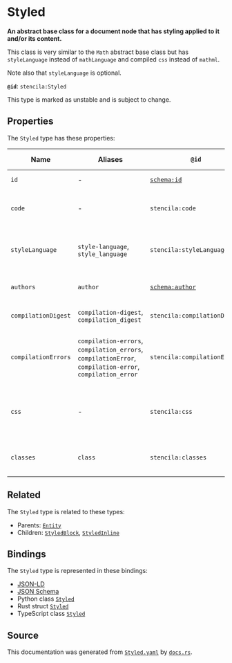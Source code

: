# Styled

**An abstract base class for a document node that has styling applied to it and/or its content.**

This class is very similar to the `Math` abstract base class but has `styleLanguage` instead
of `mathLanguage` and compiled `css` instead of `mathml`.

Note also that `styleLanguage` is optional.


**`@id`**: `stencila:Styled`

This type is marked as unstable and is subject to change.

## Properties

The `Styled` type has these properties:

| Name                | Aliases                                                                                                  | `@id`                                        | Type                                                                                                                                                                                                                                                                                                                                             | Description                                                        | Inherited from                                                                                   |
| ------------------- | -------------------------------------------------------------------------------------------------------- | -------------------------------------------- | ------------------------------------------------------------------------------------------------------------------------------------------------------------------------------------------------------------------------------------------------------------------------------------------------------------------------------------------------ | ------------------------------------------------------------------ | ------------------------------------------------------------------------------------------------ |
| `id`                | -                                                                                                        | [`schema:id`](https://schema.org/id)         | [`String`](https://github.com/stencila/stencila/blob/main/docs/reference/schema/data/string.md)                                                                                                                                                                                                                                                  | The identifier for this item.                                      | [`Entity`](https://github.com/stencila/stencila/blob/main/docs/reference/schema/other/entity.md) |
| `code`              | -                                                                                                        | `stencila:code`                              | [`Cord`](https://github.com/stencila/stencila/blob/main/docs/reference/schema/data/cord.md)                                                                                                                                                                                                                                                      | The code of the equation in the `styleLanguage`.                   | -                                                                                                |
| `styleLanguage`     | `style-language`, `style_language`                                                                       | `stencila:styleLanguage`                     | [`String`](https://github.com/stencila/stencila/blob/main/docs/reference/schema/data/string.md)                                                                                                                                                                                                                                                  | The language used for the style specification e.g. css, tw         | -                                                                                                |
| `authors`           | `author`                                                                                                 | [`schema:author`](https://schema.org/author) | ([`Person`](https://github.com/stencila/stencila/blob/main/docs/reference/schema/other/person.md) \| [`Organization`](https://github.com/stencila/stencila/blob/main/docs/reference/schema/other/organization.md) \| [`SoftwareApplication`](https://github.com/stencila/stencila/blob/main/docs/reference/schema/works/software-application.md))* | The authors of the styling code.                                   | -                                                                                                |
| `compilationDigest` | `compilation-digest`, `compilation_digest`                                                               | `stencila:compilationDigest`                 | [`CompilationDigest`](https://github.com/stencila/stencila/blob/main/docs/reference/schema/flow/compilation-digest.md)                                                                                                                                                                                                                           | A digest of the `code` and `styleLanguage`.                        | -                                                                                                |
| `compilationErrors` | `compilation-errors`, `compilation_errors`, `compilationError`, `compilation-error`, `compilation_error` | `stencila:compilationErrors`                 | [`CompilationError`](https://github.com/stencila/stencila/blob/main/docs/reference/schema/code/compilation-error.md)*                                                                                                                                                                                                                            | Errors generated when parsing and transpiling the style.           | -                                                                                                |
| `css`               | -                                                                                                        | `stencila:css`                               | [`String`](https://github.com/stencila/stencila/blob/main/docs/reference/schema/data/string.md)                                                                                                                                                                                                                                                  | A Cascading Style Sheet (CSS) transpiled from the `code` property. | -                                                                                                |
| `classes`           | `class`                                                                                                  | `stencila:classes`                           | [`String`](https://github.com/stencila/stencila/blob/main/docs/reference/schema/data/string.md)*                                                                                                                                                                                                                                                 | A list of class names associated with the node.                    | -                                                                                                |

## Related

The `Styled` type is related to these types:

- Parents: [`Entity`](https://github.com/stencila/stencila/blob/main/docs/reference/schema/other/entity.md)
- Children: [`StyledBlock`](https://github.com/stencila/stencila/blob/main/docs/reference/schema/style/styled-block.md), [`StyledInline`](https://github.com/stencila/stencila/blob/main/docs/reference/schema/style/styled-inline.md)

## Bindings

The `Styled` type is represented in these bindings:

- [JSON-LD](https://stencila.org/Styled.jsonld)
- [JSON Schema](https://stencila.org/Styled.schema.json)
- Python class [`Styled`](https://github.com/stencila/stencila/blob/main/python/python/stencila/types/styled.py)
- Rust struct [`Styled`](https://github.com/stencila/stencila/blob/main/rust/schema/src/types/styled.rs)
- TypeScript class [`Styled`](https://github.com/stencila/stencila/blob/main/ts/src/types/Styled.ts)

## Source

This documentation was generated from [`Styled.yaml`](https://github.com/stencila/stencila/blob/main/schema/Styled.yaml) by [`docs.rs`](https://github.com/stencila/stencila/blob/main/rust/schema-gen/src/docs.rs).
